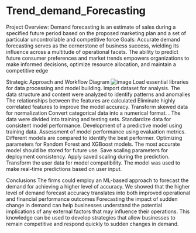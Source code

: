 # Trend_demand_Forecasting
Project Overview:
Demand forecasting is an estimate of sales during a specified future period based on the proposed marketing plan and a set of particular uncontrollable and competitive force
Goals: 
Accurate demand forecasting serves as the cornerstone of business success, wielding its influence across a multitude of operational facets. The ability to predict future consumer preferences and market trends empowers organizations to make informed decisions, optimize resource allocation, and maintain a competitive edge

Strategic Approach and Workflow Diagram
![image](https://github.com/user-attachments/assets/a7b0d917-7de6-419c-ae03-6c8191b62059)
Load essential libraries for data processing and model building.
Import dataset for analysis.
The data structure and content were analyzed to identify patterns and anomalies
The relationships between the features are calculated
Eliminate highly correlated features to improve the model accuracy.
Transform skewed data for normalization
Convert categorical data into a numerical format.
. The data were divided into training and testing sets.
Standardize data for consistent model performance.
Development of a predictive model using training data.
Assessment of model performance using evaluation metrics.
Different models are compared to identify the best performer.
Optimizing parameters for Random Forest and XGBoost models.
The most accurate model should be stored for future use.
Save scaling parameters for deployment consistency.
Apply saved scaling during the prediction.
Transform the user data for model compatibility.
The model was used to make real-time predictions based on user input.

Conclusions
The firms could employ an ML-based approach to forecast the demand for achieving a higher level of accuracy. We showed that the higher level of demand forecast accuracy translates into both improved operational and financial performance outcomes
Forecasting the impact of sudden change in demand can help businesses understand the potential implications of any external factors that may influence their operations. This knowledge can be used to develop strategies that allow businesses to remain competitive and respond quickly to sudden changes in demand.

